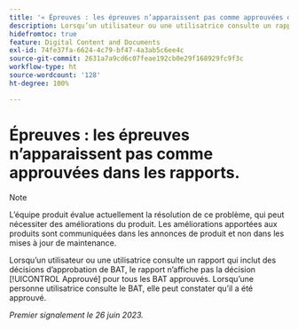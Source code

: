 ```yaml
---
title: '« Épreuves : les épreuves n’apparaissent pas comme approuvées dans les rapports. »'
description: Lorsqu’un utilisateur ou une utilisatrice consulte un rapport qui inclut des décisions d’approbation d’épreuve, le rapport n’affiche pas la décision Approuvé pour toutes les épreuves approuvées. Lorsqu’une personne utilisatrice consulte le BAT, elle peut constater qu’il a été approuvé.
hidefromtoc: true
feature: Digital Content and Documents
exl-id: 74fe37fa-6624-4c79-bf47-4a3ab5c6ee4c
source-git-commit: 2631a7a9cd6c07feae192cb0e29f168929fc9f3c
workflow-type: ht
source-wordcount: '128'
ht-degree: 100%

---
```


# Épreuves : les épreuves n’apparaissent pas comme approuvées dans les rapports.

>[!NOTE]
>
>L’équipe produit évalue actuellement la résolution de ce problème, qui peut nécessiter des améliorations du produit. Les améliorations apportées aux produits sont communiquées dans les annonces de produit et non dans les mises à jour de maintenance.

Lorsqu’un utilisateur ou une utilisatrice consulte un rapport qui inclut des décisions d’approbation de BAT, le rapport n’affiche pas la décision [!UICONTROL Approuvé] pour tous les BAT approuvés. Lorsqu’une personne utilisatrice consulte le BAT, elle peut constater qu’il a été approuvé.

_Premier signalement le 26 juin 2023._
